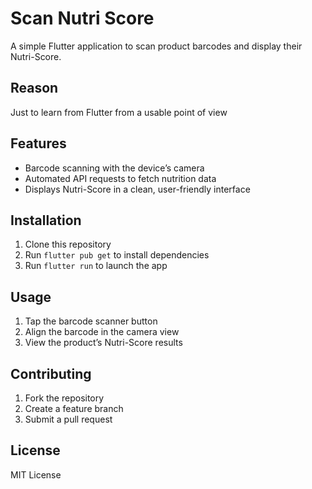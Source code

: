 # Scan Nutri Score

A simple Flutter application to scan product barcodes and display their Nutri-Score. 

## Reason
Just to learn from Flutter from a usable point of view

## Features
- Barcode scanning with the device’s camera  
- Automated API requests to fetch nutrition data  
- Displays Nutri-Score in a clean, user-friendly interface  

## Installation
1. Clone this repository  
2. Run `flutter pub get` to install dependencies  
3. Run `flutter run` to launch the app  

## Usage
1. Tap the barcode scanner button  
2. Align the barcode in the camera view  
3. View the product’s Nutri-Score results  

## Contributing
1. Fork the repository  
2. Create a feature branch  
3. Submit a pull request  

## License
MIT License